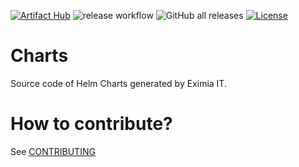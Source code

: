 [![Artifact Hub](https://img.shields.io/endpoint?url=https://artifacthub.io/badge/repository/eximiait)](https://artifacthub.io/packages/search?repo=eximiait)
![release workflow](https://github.com/eximiait/charts/actions/workflows/release.yml/badge.svg)
![GitHub all releases](https://img.shields.io/github/downloads/eximiait/charts/total)
[![License](https://img.shields.io/badge/License-Apache%202.0-blue.svg)](https://opensource.org/licenses/Apache-2.0)

# Charts

Source code of Helm Charts generated by Eximia IT.

# How to contribute?

See [CONTRIBUTING](./CONTRIBUTING.md)
